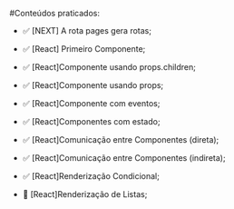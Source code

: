 #Conteúdos praticados:


- ✅ [NEXT] A rota pages gera rotas;
- ✅ [React] Primeiro Componente;
- ✅ [React]Componente usando props.children; 
- ✅ [React]Componente usando props; 
- ✅ [React]Componente com eventos; 

- ✅ [React]Componentes com estado; 
- ✅ [React]Comunicação entre Componentes (direta);
- ✅ [React]Comunicação entre Componentes (indireta);

- ✅ [React]Renderização Condicional;
- 🔴 [React]Renderização de Listas;